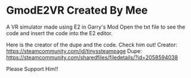 # GmodE2VR Created By Mee

A VR simulator made using E2 in Garry's Mod 
Open the txt file to see the code and insert the code into the E2 editor.

Here is the creator of the dupe and the code. Check him out!
Creator: https://steamcommunity.com/id/tinyssteampage
Dupe: https://steamcommunity.com/sharedfiles/filedetails/?id=2058594038

Please Support Him!! 
